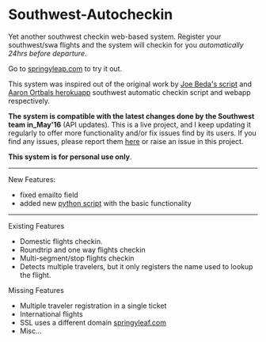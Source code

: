 Southwest-Autocheckin
=====================

Yet another southwest checkin web-based system. Register your southwest/swa flights and the system will checkin for you _automatically 24hrs before departure_.

Go to [springyleap.com](http://springyleap.com) to try it out.

This system was inspired out of the original work by [Joe Beda's script](https://github.com/jbeda/southwest-checkin) and [Aaron Ortbals herokuapp](https://github.com/aortbals/southwest-checkin) southwest automatic checkin script and webapp respectively.

__The system is compatible with the latest changes done by the Southwest team in_May'16__ (API updates). This is a live project, and I keep updating it regularly to offer more functionality and/or fix issues find by its users. If you find any issues, please report them [here](mailto:flightautocheckin@sybleu.com) or raise an issue in this project.

__This system is for personal use only__.

***
New Features:
* fixed emailto field
* added new [python script](https://github.com/springyleap/southwest-autocheckin/tree/master/src/python/Southwest.Requests) with the basic functionality 

***

Existing Features
  * Domestic flights checkin.
  * Roundtrip and one way flights checkin
  * Multi-segment/stop flights checkin
  * Detects multiple travelers, but it only registers the name used to lookup the flight.

Missing Features
* Multiple traveler registration in a single ticket
* International flights
* SSL uses a different domain [springyleaf.com](https://www.springyleaf.com)
* Misc...
